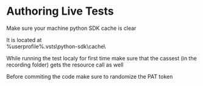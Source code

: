 # Authoring Live Tests

Make sure your machine python SDK cache is clear

It is located at   
%userprofile%\.vsts\python-sdk\cache\

While running the test localy for first time make sure that the cassest (in the recording folder) gets the resource call as well

Before commiting the code make sure to randomize the PAT token
